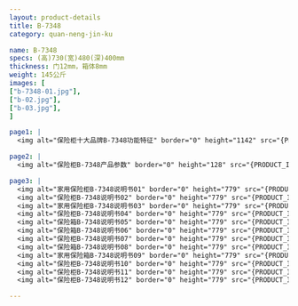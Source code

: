 ```yaml
---
layout: product-details
title: B-7348
category: quan-neng-jin-ku

name: B-7348
specs: (高)730(宽)480(深)400mm
thickness: 门12mm，箱体8mm
weight: 145公斤
images: [
["b-7348-01.jpg"],
["b-02.jpg"],
["b-03.jpg"],
]

page1: |
  <img alt="保险柜十大品牌B-7348功能特征" border="0" height="1142" src="{PRODUCT_IMAGES}b-gn.jpg" width="538" />

page2: |
  <img alt="保险柜B-7348产品参数" border="0" height="128" src="{PRODUCT_IMAGES}b-cpcs.jpg" width="538" />

page3: |
  <img alt="家用保险柜B-7348说明书01" border="0" height="779" src="{PRODUCT_IMAGES}jgs-sm01.jpg" width="528" /><br />
  <img alt="保险柜B-7348说明书02" border="0" height="779" src="{PRODUCT_IMAGES}jgs-sm02.jpg" width="528" /><br />
  <img alt="家用保险柜B-7348说明书03" border="0" height="779" src="{PRODUCT_IMAGES}jgs-sm03.jpg" width="528" /><br />
  <img alt="保险柜B-7348说明书04" border="0" height="779" src="{PRODUCT_IMAGES}jgs-sm04.jpg" width="528" /><br />
  <img alt="保险箱B-7348说明书05" border="0" height="779" src="{PRODUCT_IMAGES}jgs-sm05.jpg" width="528" /><br />
  <img alt="保险箱B-7348说明书06" border="0" height="779" src="{PRODUCT_IMAGES}jgs-sm06.jpg" width="528" /><br />
  <img alt="保险柜B-7348说明书07" border="0" height="779" src="{PRODUCT_IMAGES}jgs-sm07.jpg" width="528" /><br />
  <img alt="保险箱B-7348说明书08" border="0" height="779" src="{PRODUCT_IMAGES}jgs-sm08.jpg" width="528" /><br />
  <img alt="家用保险箱B-7348说明书09" border="0" height="779" src="{PRODUCT_IMAGES}jgs-sm09.jpg" width="528" /><br />
  <img alt="保险柜B-7348说明书10" border="0" height="779" src="{PRODUCT_IMAGES}jgs-sm10.jpg" width="528" /><br />
  <img alt="保险柜B-7348说明书11" border="0" height="779" src="{PRODUCT_IMAGES}jgs-sm11.jpg" width="528" /><br />
  <img alt="保险柜B-7348说明书12" border="0" height="779" src="{PRODUCT_IMAGES}jgs-sm12.jpg" width="528" />

---
```

